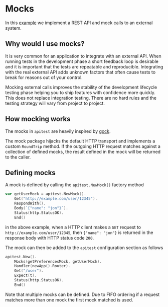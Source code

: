 # Mocks

In this [example](https://github.com/steinfletcher/apitest/tree/master/examples/mocks) we implement a REST API and mock calls to an external system.

## Why would I use mocks?

It is very common for an application to integrate with an external API. When running tests in the development phase a short feedback loop is desirable and it is important that the tests are repeatable and reproducible. Integrating with the real external API adds unknown factors that often cause tests to break for reasons out of your control.

Mocking external calls improves the stability of the development lifecycle testing phase helping you to ship features with confidence more quickly. This does not replace integration testing. There are no hard rules and the testing strategy will vary from project to project.

## How mocking works

The mocks in `apitest` are heavily inspired by [gock](https://github.com/h2non/gock).

The mock package hijacks the default HTTP transport and implements a custom `RoundTrip` method. If the outgoing HTTP request matches against a collection of defined mocks, the result defined in the mock will be returned to the caller.

## Defining mocks

A mock is defined by calling the `apitest.NewMock()` factory method

```go
var getUserMock = apitest.NewMock().
    Get("http://example.com/user/12345").
    RespondWith().
    Body(`{"name": "jon"}`).
    Status(http.StatusOK).
    End()
```

in the above example, when a HTTP client makes a `GET` request to `http://example.com/user/12345`, then `{"name": "jon"}` is returned in the response body with HTTP status code `200`.

The mock can then be added to the `apitest` configuration section as follows

```go
apitest.New().
    Mocks(getPreferencesMock, getUserMock).
    Handler(newApp().Router).
    Get("/user").
    Expect(t).
    Status(http.StatusOK).
    End()
```

Note that multiple mocks can be defined. Due to FIFO ordering if a request matches more than one mock the first mock matched is used.

<!-- TODO: explain the matchers -->
